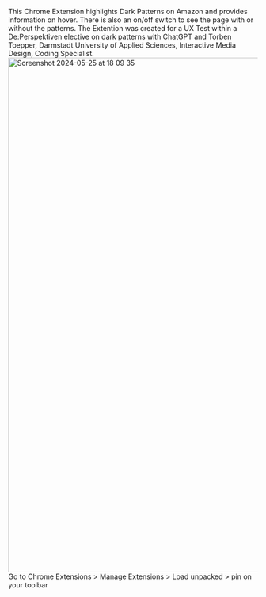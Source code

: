 This Chrome Extension highlights Dark Patterns on Amazon and provides information on hover. There is also an on/off switch to see the page with or without the patterns. 
The Extention was created for a UX Test within a De:Perspektiven elective on dark patterns with ChatGPT and Torben Toepper, Darmstadt University of Applied Sciences, Interactive Media Design, Coding Specialist.
<img width="1040" alt="Screenshot 2024-05-25 at 18 09 35" src="https://github.com/daria-savchenko/Dark-Patterns-of-Amazon/assets/104305396/ff3f952b-6aae-4ddd-89ec-a04d600fdf30">
Go to Chrome Extensions > Manage Extensions > Load unpacked > pin on your toolbar
